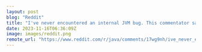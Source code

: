 ```yaml
---
layout: post
blog: "Reddit"
title: "I've never encountered an internal JVM bug. This commentator says they are everywhere, crashing your apps. What's been your experience?"
date: 2023-11-16T06:36:09Z
image: images/reddit.png
remote_url: "https://www.reddit.com/r/java/comments/17wg9nh/ive_never_encountered_an_internal_jvm_bug_this/"
---
```

